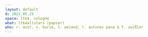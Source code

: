 ```yaml
---
layout: default
d: 2022.05.25
space: ltk4, cologne
what: ltk4allstars (papier)
who: r. aust, v. barié, l. weiand, l. antunes pena & f. zwißler
---
```

